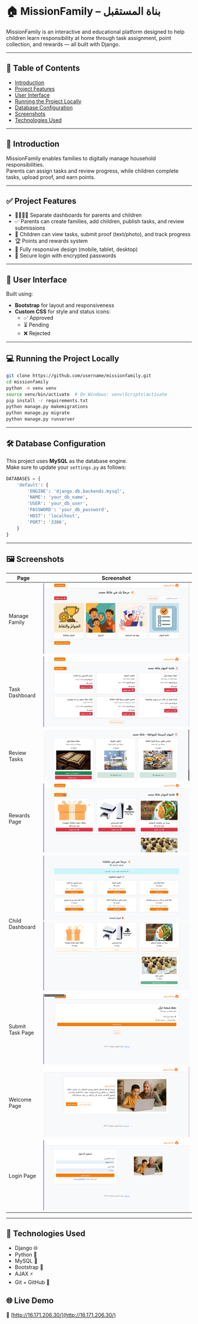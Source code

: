 # 🏠 MissionFamily – بناة المستقبل

MissionFamily is an interactive and educational platform designed to help children learn responsibility at home through task assignment, point collection, and rewards — all built with Django.

---

## 📌 Table of Contents

- [Introduction](#introduction)
- [Project Features](#project-features)
- [User Interface](#user-interface)
- [Running the Project Locally](#running-the-project-locally)
- [Database Configuration](#database-configuration)
- [Screenshots](#screenshots)
- [Technologies Used](#technologies-used)

---

## 🧩 Introduction

MissionFamily enables families to digitally manage household responsibilities.  
Parents can assign tasks and review progress, while children complete tasks, upload proof, and earn points.

---

## ✅ Project Features

- 👨‍👩‍👧‍👦 Separate dashboards for parents and children  
- ✅ Parents can create families, add children, publish tasks, and review submissions  
- 📸 Children can view tasks, submit proof (text/photo), and track progress  
- 🏆 Points and rewards system  
- 📱 Fully responsive design (mobile, tablet, desktop)  
- 🔐 Secure login with encrypted passwords

---

## 🎨 User Interface

Built using:
- **Bootstrap** for layout and responsiveness  
- **Custom CSS** for style and status icons:  
  - ✅ Approved  
  - ⏳ Pending  
  - ❌ Rejected

---

## 💻 Running the Project Locally

```bash
git clone https://github.com/username/missionfamily.git
cd missionfamily
python -m venv venv
source venv/bin/activate  # On Windows: venv\Scripts\activate
pip install -r requirements.txt
python manage.py makemigrations
python manage.py migrate
python manage.py runserver
```

---

## 🛠️ Database Configuration

This project uses **MySQL** as the database engine.  
Make sure to update your `settings.py` as follows:

```python
DATABASES = {
    'default': {
        'ENGINE': 'django.db.backends.mysql',
        'NAME': 'your_db_name',
        'USER': 'your_db_user',
        'PASSWORD': 'your_db_password',
        'HOST': 'localhost',
        'PORT': '3306',
    }
}
```

---

## 🖼️ Screenshots

| Page              | Screenshot |
|-------------------|------------|
| Manage Family     | ![Manage Family](media/screenshot/image-1.png) |
| Task Dashboard    | ![Task Dashboard](media/screenshot/image-2.png) |
| Review Tasks      | ![Review Tasks](media/screenshot/image-3.png) |
| Rewards Page      | ![Rewards](media/screenshot/image-4.png) |
| Child Dashboard   | ![Child Dashboard](media/screenshot/image-5.png) ![Child Dashboard 2](media/screenshot/image-6.png) |
| Submit Task Page  | ![Submit Task](media/screenshot/image-7.png) |
| Welcome Page      | ![Welcome Page](media/screenshot/image-8.png) |
| Login Page        | ![Login Page](media/screenshot/image-9.png) |

---

## 🧰 Technologies Used

- Django 🌐  
- Python 🐍  
- MySQL 🐬  
- Bootstrap 🎨  
- AJAX ⚡  
- Git + GitHub 🧰


## 🌐 Live Demo

🔗 [http://16.171.206.30/](http://16.171.206.30/)